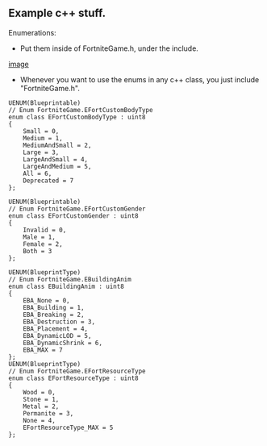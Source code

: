 ## Example c++ stuff.

Enumerations:

- Put them inside of FortniteGame.h, under the include.

[image](https://user-images.githubusercontent.com/72986221/136032472-7cd9e8bb-2dc6-4f82-b94d-eccafca45563.png)

- Whenever you want to use the enums in any c++ class, you just include "FortniteGame.h".

```
UENUM(Blueprintable)
// Enum FortniteGame.EFortCustomBodyType
enum class EFortCustomBodyType : uint8
{
	Small = 0,
	Medium = 1,
	MediumAndSmall = 2,
	Large = 3,
	LargeAndSmall = 4,
	LargeAndMedium = 5,
	All = 6,
	Deprecated = 7
};

UENUM(Blueprintable)
// Enum FortniteGame.EFortCustomGender
enum class EFortCustomGender : uint8
{
	Invalid = 0,
	Male = 1,
	Female = 2,
	Both = 3
};

UENUM(BlueprintType)
// Enum FortniteGame.EBuildingAnim
enum class EBuildingAnim : uint8
{
	EBA_None = 0,
	EBA_Building = 1,
	EBA_Breaking = 2,
	EBA_Destruction = 3,
	EBA_Placement = 4,
	EBA_DynamicLOD = 5,
	EBA_DynamicShrink = 6,
	EBA_MAX = 7
};
UENUM(BlueprintType)
// Enum FortniteGame.EFortResourceType
enum class EFortResourceType : uint8
{
	Wood = 0,
	Stone = 1,
	Metal = 2,
	Permanite = 3,
	None = 4,
	EFortResourceType_MAX = 5
};
```
